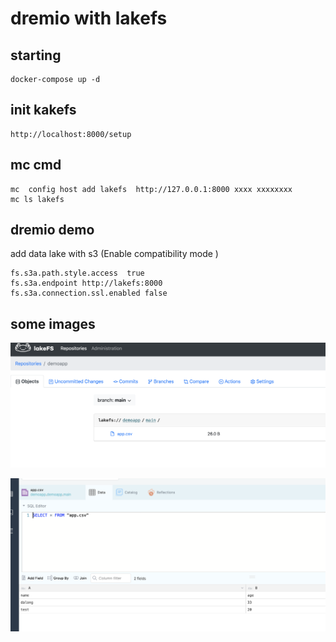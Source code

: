 # dremio with lakefs

## starting

```code
docker-compose up -d
```

## init kakefs

```code
http://localhost:8000/setup
```

## mc  cmd 

```code
mc  config host add lakefs  http://127.0.0.1:8000 xxxx xxxxxxxx
mc ls lakefs
```

## dremio demo

add data lake with s3 (Enable compatibility mode )

```code
fs.s3a.path.style.access  true
fs.s3a.endpoint http://lakefs:8000
fs.s3a.connection.ssl.enabled false
```


## some images

![images](./images/QQ20220209-113416@2x.png)

![images](./images/QQ20220209-113432@2x.png)